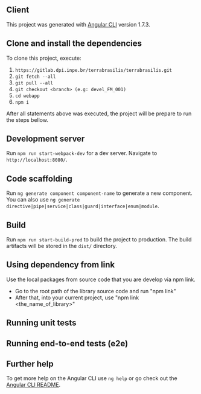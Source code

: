 ## Client

This project was generated with [Angular CLI](https://github.com/angular/angular-cli) version 1.7.3.

## Clone and install the dependencies

To clone this project, execute: 

1. `https://gitlab.dpi.inpe.br/terrabrasilis/terrabrasilis.git`
2. `git fetch --all`
3. `git pull --all`
4. `git checkout <branch> (e.g: devel_FM_001)`
5. `cd webapp`
6. `npm i`

After all statements above was executed, the project will be prepare to run the steps bellow.

## Development server

Run `npm run start-webpack-dev` for a dev server. Navigate to `http://localhost:8080/`.

## Code scaffolding

Run `ng generate component component-name` to generate a new component. You can also use `ng generate directive|pipe|service|class|guard|interface|enum|module`.

## Build

Run `npm run start-build-prod` to build the project to production. The build artifacts will be stored in the `dist/` directory. 

## Using dependency from link

Use the local packages from source code that you are develop via npm link.

- Go to the root path of the library source code and run "npm link"
- After that, into your current project, use "npm link <the_name_of_library>"

## Running unit tests

## Running end-to-end tests (e2e)

## Further help

To get more help on the Angular CLI use `ng help` or go check out the [Angular CLI README](https://github.com/angular/angular-cli/blob/master/README.md).
